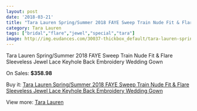 ```yaml
---
layout: post
date: '2018-03-21'
title: "Tara Lauren Spring/Summer 2018 FAYE Sweep Train Nude Fit & Flare Sleeveless Jewel Lace Keyhole Back Embroidery Wedding Gown"
category: Tara Lauren
tags: ["bridal","flare","jewel","special","tara"]
image: http://img.eudances.com/30037-thickbox_default/tara-lauren-spring-summer-2018-faye-sweep-train-nude-fit-flare-sleeveless-jewel-lace-keyhole-back-embroidery-wedding-gown.jpg
---
```

Tara Lauren Spring/Summer 2018 FAYE Sweep Train Nude Fit & Flare Sleeveless Jewel Lace Keyhole Back Embroidery Wedding Gown

On Sales: **$358.98**
<a href="https://www.eudances.com/en/tara-lauren/9645-tara-lauren-spring-summer-2018-faye-sweep-train-nude-fit-flare-sleeveless-jewel-lace-keyhole-back-embroidery-wedding-gown.html"><amp-img layout="responsive" width="600" height="600" src="//img.eudances.com/30037-thickbox_default/tara-lauren-spring-summer-2018-faye-sweep-train-nude-fit-flare-sleeveless-jewel-lace-keyhole-back-embroidery-wedding-gown.jpg" alt="Tara Lauren Spring/Summer 2018 FAYE Sweep Train Nude Fit & Flare Sleeveless Jewel Lace Keyhole Back Embroidery Wedding Gown 0" /></a>
<a href="https://www.eudances.com/en/tara-lauren/9645-tara-lauren-spring-summer-2018-faye-sweep-train-nude-fit-flare-sleeveless-jewel-lace-keyhole-back-embroidery-wedding-gown.html"><amp-img layout="responsive" width="600" height="600" src="//img.eudances.com/30040-thickbox_default/tara-lauren-spring-summer-2018-faye-sweep-train-nude-fit-flare-sleeveless-jewel-lace-keyhole-back-embroidery-wedding-gown.jpg" alt="Tara Lauren Spring/Summer 2018 FAYE Sweep Train Nude Fit & Flare Sleeveless Jewel Lace Keyhole Back Embroidery Wedding Gown 1" /></a>
<a href="https://www.eudances.com/en/tara-lauren/9645-tara-lauren-spring-summer-2018-faye-sweep-train-nude-fit-flare-sleeveless-jewel-lace-keyhole-back-embroidery-wedding-gown.html"><amp-img layout="responsive" width="600" height="600" src="//img.eudances.com/30039-thickbox_default/tara-lauren-spring-summer-2018-faye-sweep-train-nude-fit-flare-sleeveless-jewel-lace-keyhole-back-embroidery-wedding-gown.jpg" alt="Tara Lauren Spring/Summer 2018 FAYE Sweep Train Nude Fit & Flare Sleeveless Jewel Lace Keyhole Back Embroidery Wedding Gown 2" /></a>
<a href="https://www.eudances.com/en/tara-lauren/9645-tara-lauren-spring-summer-2018-faye-sweep-train-nude-fit-flare-sleeveless-jewel-lace-keyhole-back-embroidery-wedding-gown.html"><amp-img layout="responsive" width="600" height="600" src="//img.eudances.com/30038-thickbox_default/tara-lauren-spring-summer-2018-faye-sweep-train-nude-fit-flare-sleeveless-jewel-lace-keyhole-back-embroidery-wedding-gown.jpg" alt="Tara Lauren Spring/Summer 2018 FAYE Sweep Train Nude Fit & Flare Sleeveless Jewel Lace Keyhole Back Embroidery Wedding Gown 3" /></a>

Buy it: [Tara Lauren Spring/Summer 2018 FAYE Sweep Train Nude Fit & Flare Sleeveless Jewel Lace Keyhole Back Embroidery Wedding Gown](https://www.eudances.com/en/tara-lauren/9645-tara-lauren-spring-summer-2018-faye-sweep-train-nude-fit-flare-sleeveless-jewel-lace-keyhole-back-embroidery-wedding-gown.html "Tara Lauren Spring/Summer 2018 FAYE Sweep Train Nude Fit & Flare Sleeveless Jewel Lace Keyhole Back Embroidery Wedding Gown")

View more: [Tara Lauren](https://www.eudances.com/en/149-tara-lauren "Tara Lauren")